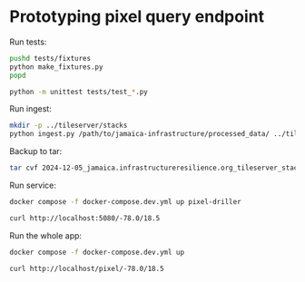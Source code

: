# Prototyping pixel query endpoint

Run tests:

```bash
pushd tests/fixtures
python make_fixtures.py
popd

python -m unittest tests/test_*.py
```

Run ingest:

```bash
mkdir -p ../tileserver/stacks
python ingest.py /path/to/jamaica-infrastructure/processed_data/ ../tileserver/stacks
```

Backup to tar:

```bash
tar cvf 2024-12-05_jamaica.infrastructureresilience.org_tileserver_stacks.tar tileserver/stacks
```

Run service:

```bash
docker compose -f docker-compose.dev.yml up pixel-driller
```

```bash
curl http://localhost:5080/-78.0/18.5
```

Run the whole app:

```bash
docker compose -f docker-compose.dev.yml up
```

```bash
curl http://localhost/pixel/-78.0/18.5
```
